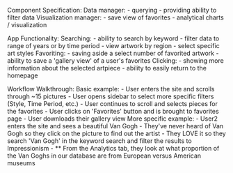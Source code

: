 Component Specification:
    Data manager:
        - querying 
        - providing ability to filter data 
    Visualization manager:
        - save view of favorites
        - analytical charts / visualization

App Functionality:
    Searching:
        - ability to search by keyword
        - filter data to range of years or by time period
        - view artwork by region
        - select specific art styles
    Favoriting:
        - saving aside a select number of favorited artwork
        - ability to save a 'gallery view' of a user's favorites
    Clicking:
        - showing more information about the selected artpiece
        - ability to easily return to the homepage

Workflow Walkthrough:
    Basic example:
        - User enters the site and scrolls through ~15 pictures
        - User opens sidebar to select more specific filters (Style, Time Period, etc.)
        - User continues to scroll and selects pieces for the favorites
        - User clicks on 'Favorites' button and is brought to favorites page
        - User downloads their gallery view
    More specific example:
        - User2 enters the site and sees a beautiful Van Gogh
        - They've never heard of Van Gogh so they click on the picture to find out the artist
        - They LOVE it so they search 'Van Gogh' in the keyword search and filter the results to Impressionism
        - ** From the Analytics tab, they look at what proportion of the Van Goghs in our database are from European versus American museums

